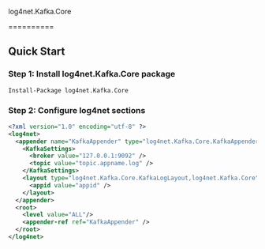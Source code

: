
log4net.Kafka.Core

==========

## Quick Start

### Step 1: Install log4net.Kafka.Core package

```
Install-Package log4net.Kafka.Core
```

### Step 2: Configure log4net sections

```xml
<?xml version="1.0" encoding="utf-8" ?>
<log4net>
  <appender name="KafkaAppender" type="log4net.Kafka.Core.KafkaAppender, log4net.Kafka.Core">
    <KafkaSettings>
      <broker value="127.0.0.1:9092" />
      <topic value="topic.appname.log" />
    </KafkaSettings>
    <layout type="log4net.Kafka.Core.KafkaLogLayout,log4net.Kafka.Core" >
      <appid value="appid" />
    </layout>
  </appender>
  <root>
    <level value="ALL"/>
    <appender-ref ref="KafkaAppender" />
  </root>
</log4net>
```
